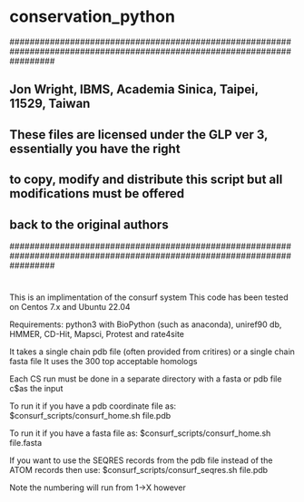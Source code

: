 # conservation_python
#########################################################################################################################
## Jon Wright, IBMS, Academia Sinica, Taipei, 11529, Taiwan
## These files are licensed under the GLP ver 3, essentially you have the right
## to copy, modify and distribute this script but all modifications must be offered
## back to the original authors
#########################################################################################################################
#
This is an implimentation of the consurf system
This code has been tested on Centos 7.x and Ubuntu 22.04

Requirements:
python3 with BioPython (such as anaconda), uniref90 db, HMMER, CD-Hit, Mapsci,
Protest and rate4site

It takes a single chain pdb file (often provided from critires) or a single chain fasta file
It uses the 300 top acceptable homologs

Each CS run must be done in a separate directory with a fasta or pdb file c$as the input

To run it if you have a pdb coordinate file as:
   $consurf_scripts/consurf_home.sh file.pdb

To run it if you have a fasta file as:
   $consurf_scripts/consurf_home.sh file.fasta

If you want to use the SEQRES records from the pdb file instead of the ATOM records then use:
   $consurf_scripts/consurf_seqres.sh file.pdb

Note the numbering will run from 1->X however
